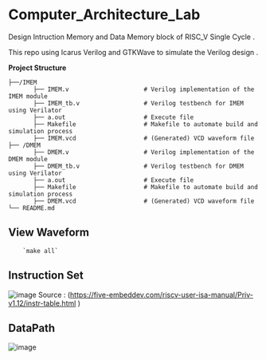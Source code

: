   # Computer_Architecture_Lab

Design Intruction Memory and Data Memory block of RISC_V Single Cycle .

This repo using Icarus Verilog and GTKWave to simulate the Verilog design .

  **Project Structure**
 ```/RISCV_Single_Cycle
├──/IMEM
        ├── IMEM.v                     # Verilog implementation of the IMEM module
        ├── IMEM_tb.v                  # Verilog testbench for IMEM using Verilator
        ├── a.out                      # Execute file
        ├── Makefile                   # Makefile to automate build and simulation process
        ├── IMEM.vcd                   # (Generated) VCD waveform file
├── /DMEM
        ├── DMEM.v                     # Verilog implementation of the DMEM module
        ├── DMEM_tb.v                  # Verilog testbench for DMEM using Verilator
        ├── a.out                      # Execute file
        ├── Makefile                   # Makefile to automate build and simulation process
        ├── DMEM.vcd                   # (Generated) VCD waveform file
└── README.md
```

  ## View Waveform ##
        `make all`
 ## Instruction Set ##
   ![image](https://github.com/user-attachments/assets/8618a86c-a70c-4ef1-8984-68b8e973a6cd)
   Source : (https://five-embeddev.com/riscv-user-isa-manual/Priv-v1.12/instr-table.html )


  ## DataPath ##
  ![image](https://github.com/user-attachments/assets/c50c9c13-ff4e-4365-94fc-7e6216ceea13)

  
